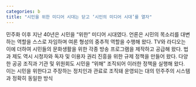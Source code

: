 ```yaml
---
categories: b
title: "시민을 위한 미디어 시대는 닫고 ‘시민의 미디어 시대’를 열자"
---
```

민주화 이후 지난 40년은 시민을 “위한” 미디어 시대였다. 언론은 시민의 목소리를 대변하는 역할을 스스로 자임하며 여론 형성의 중추적 역할을 수행해 왔다. TV와 라디오는 이에 더하여 시민들의 문화생활을 위한 각종 방송 프로그램을 제작하고 공급해 왔다. 법과 제도 역시 시청자와 독자 및 이용자 권리 진흥을 위한 규제 정책을 만들어 왔다. 다양한 공공 조직과 기관 및 위원회도 시민을 “위해” 조직되어 이러한 정책을 실행해 왔다. 이는 시민을 위한다고 주장하는 정치인과 관료로 조직돼 운영되는 대의 민주주의 시스템과 정확히 동일한 방식